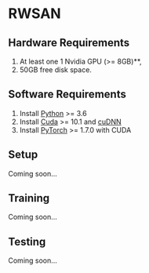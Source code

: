 # RWSAN

## Hardware Requirements
1. At least one 1 Nvidia GPU (>= 8GB)**, 
2. 50GB free disk space.

## Software Requirements
1. Install [Python](https://www.python.org/downloads/) >= 3.6
2. Install [Cuda](https://developer.nvidia.com/cuda-toolkit) >= 10.1 and [cuDNN](https://developer.nvidia.com/cudnn)
3. Install [PyTorch](http://pytorch.org/) >= 1.7.0 with CUDA

## Setup
Coming soon...

## Training 
Coming soon...

## Testing
Coming soon...

